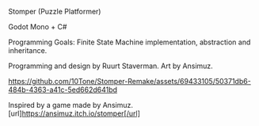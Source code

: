 Stomper (Puzzle Platformer)

Godot Mono + C#

Programming Goals: Finite State Machine implementation, abstraction and inheritance.

Programming and design by Ruurt Staverman.
Art by Ansimuz.

https://github.com/10Tone/Stomper-Remake/assets/69433105/50371db6-484b-4363-a41c-5ed662d641bd



Inspired by a game made by Ansimuz.
[url]https://ansimuz.itch.io/stomper[/url]

